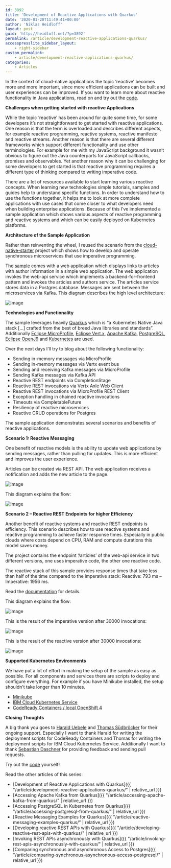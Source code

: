 ```yaml
---
id: 3892
title: 'Development of Reactive Applications with Quarkus'
date: '2020-01-20T11:49:41+00:00'
author: 'Niklas Heidloff'
layout: post
guid: 'http://heidloff.net/?p=3892'
permalink: /article/development-reactive-applications-quarkus/
accesspresslite_sidebar_layout:
    - right-sidebar
custom_permalink:
    - article/development-reactive-applications-quarkus/
categories:
    - Articles
---
```


In the context of cloud-native applications the topic ‘reactive’ becomes more and more important, since more efficient applications can be built and user experiences can be improved. If you want to learn more about reactive functionality in Java applications, read on and try out the [code](https://github.com/IBM/cloud-native-starter/tree/master/reactive).

**Challenges when getting started with reactive Applications**

While the topic ‘reactive’ has been around for quite some time, for some developers it’s not straightforward to get started with reactive applications. One reason is that the term is overloaded and describes different aspects, for example reactive programming, reactive systems, reactive manifesto and reactive streams. Another reason is that there are several different frameworks which support different functionality and use other terminologies. For example for me with my JavaScript background it wasn’t obvious to figure out the Java counterparts for JavaScript callbacks, promises and observables. Yet another reason why it can be challenging for some developers to get started is that reactive programming requires a different type of thinking compared to writing imperative code.

There are a lot of resources available to start learning various reactive concepts. When learning new technologies simple tutorials, samples and guides help to understand specific functions. In order to understand how to use the functions together, it helps me to look at more complete applications with use cases that come closer to what developers need when building enterprise applications. Because of this I’ve implemented a sample application which shows various aspects of reactive programming and reactive systems and which can be easily deployed on Kubernetes platforms.

**Architecture of the Sample Application**

Rather than reinventing the wheel, I reused the scenario from the [cloud-native-starter](https://cloud-native-starter.mybluemix.net/) project which shows how to develop and operate synchronous microservices that use imperative programming.

The [sample](https://github.com/IBM/cloud-native-starter/tree/master/reactive) comes with a web application which displays links to articles with author information in a simple web application. The web application invokes the web-api service which implements a backend-for-frontend pattern and invokes the articles and authors service. The articles service stores data in a Postgres database. Messages are sent between the microservices via Kafka. This diagram describes the high level architecture:

![image](/assets/img/2020/01/cns-reactive-architecture.png)

**Technologies and Functionality**

The sample leverages heavily [Quarkus](https://quarkus.io/) which is “a Kubernetes Native Java stack \[…\] crafted from the best of breed Java libraries and standards”. Additionally [Eclipse MicroProfile](https://microprofile.io/), [Eclipse Vert.x](https://vertx.io/), [Apache Kafka](https://kafka.apache.org/), [PostgreSQL](https://www.postgresql.org/), [Eclipse OpenJ9](https://www.eclipse.org/openj9/) and [Kubernetes](https://kubernetes.io/) are used.

Over the next days I’ll try to blog about the following functionality:

- Sending in-memory messages via MicroProfile
- Sending in-memory messages via Vertx event bus
- Sending and receiving Kafka messages via MicroProfile
- Sending Kafka messages via Kafka API
- Reactive REST endpoints via CompletionStage
- Reactive REST invocations via Vertx Axle Web Client
- Reactive REST invocations via MicroProfile REST Client
- Exception handling in chained reactive invocations
- Timeouts via CompletableFuture
- Resiliency of reactive microservices
- Reactive CRUD operations for Postgres

The sample application demonstrates several scenarios and benefits of reactive applications.

**Scenario 1: Reactive Messaging**

One benefit of reactive models is the ability to update web applications by sending messages, rather than pulling for updates. This is more efficient and improves the user experience.

Articles can be created via REST API. The web application receives a notification and adds the new article to the page.

![image](/assets/img/2020/01/cns-reactive-demo-1-video-small.gif)

This diagram explains the flow:

![image](/assets/img/2020/01/cns-reactive-demo-1.png)

**Scenario 2 – Reactive REST Endpoints for higher Efficiency**

Another benefit of reactive systems and reactive REST endpoints is efficiency. This scenario describes how to use reactive systems and reactive programming to achieve faster response times. Especially in public clouds where costs depend on CPU, RAM and compute durations this model saves money.

The project contains the endpoint ‘/articles’ of the web-api service in two different versions, one uses imperative code, the other one reactive code.

The reactive stack of this sample provides response times that take less than half of the time compared to the imperative stack: Reactive: 793 ms – Imperative: 1956 ms.

Read the [documentation](https://github.com/IBM/cloud-native-starter/blob/master/reactive/documentation/LoadTests.md) for details.

This diagram explains the flow:

![image](/assets/img/2020/01/cns-reactive-demo-2.png)

This is the result of the imperative version after 30000 invocations:

![image](/assets/img/2020/01/cns-reactive-load-100x300-v1-summary.png)

This is the result of the reactive version after 30000 invocations:

![image](/assets/img/2020/01/cns-reactive-load-100x30-v2-summary.png)

**Supported Kubernetes Environments**

We have put a lot of effort in making the setup of the sample as easy as possible. For all components and services there are scripts to deploy and configure everything. For example if you have Minikube installed, the setup shouldn’t take longer than 10 minutes.

- [Minikube](https://github.com/IBM/cloud-native-starter/blob/master/reactive/README.md#setup-in-minikube)
- [IBM Cloud Kubernetes Service](https://github.com/IBM/cloud-native-starter/blob/master/reactive/documentation/IKS.md)
- [CodeReady Containers / local OpenShift 4](https://github.com/IBM/cloud-native-starter/blob/master/reactive/documentation/OpenShift4.md)

**Closing Thoughts**

A big thank you goes to [Harald Uebele](https://twitter.com/harald_u) and [Thomas Südbröcker](https://twitter.com/tsuedbroecker) for their ongoing support. Especially I want to thank Harald for writing the deployment scripts for CodeReady Containers and Thomas for writing the deployment scripts for IBM Cloud Kubernetes Service. Additionally I want to thank [Sebastian Daschner](https://twitter.com/DaschnerS) for providing feedback and sending pull requests.

Try out the [code](https://github.com/IBM/cloud-native-starter/tree/master/reactive) yourself!

Read the other articles of this series:

- [Development of Reactive Applications with Quarkus]({{ "/article/development-reactive-applications-quarkus/" | relative_url }})
- [Accessing Apache Kafka from Quarkus]({{ "/article/accessing-apache-kafka-from-quarkus/" | relative_url }})
- [Accessing PostgreSQL in Kubernetes from Quarkus]({{ "/article/accessing-postgresql-from-quarkus/" | relative_url }})
- [Reactive Messaging Examples for Quarkus]({{ "/article/reactive-messaging-examples-quarkus/" | relative_url }})
- [Developing reactive REST APIs with Quarkus]({{ "/article/developing-reactive-rest-apis-with-quarkus/" | relative_url }})
- [Invoking REST APIs asynchronously with Quarkus]({{ "/article/invoking-rest-apis-asynchronously-with-quarkus/" | relative_url }})
- [Comparing synchronous and asynchronous Access to Postgres]({{ "/article/comparing-synchronous-asynchronous-access-postgresql/" | relative_url }})